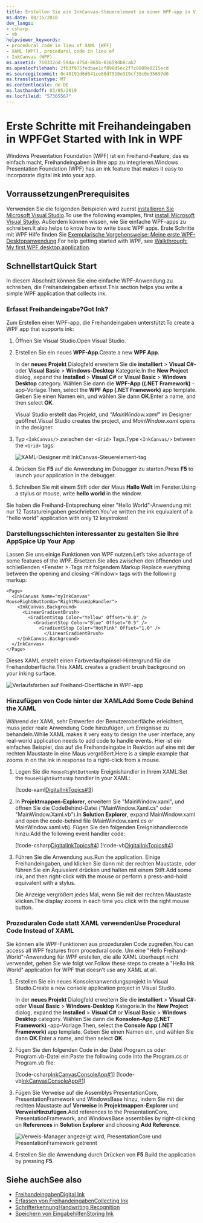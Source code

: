 ```yaml
---
title: Erstellen Sie ein InkCanvas-Steuerelement in einer WPF-app in Visual Studio
ms.date: 08/15/2018
dev_langs:
- csharp
- vb
helpviewer_keywords:
- procedural code in lieu of XAML [WPF]
- XAML [WPF], procedural code in lieu of
- InkCanvas (WPF)
ms.assetid: 760332dd-594a-475d-865b-01659db8cab7
ms.openlocfilehash: 2fb3f975fedbae1cf898d5ec2f7c0809e0215ecd
ms.sourcegitcommit: 0c48191d6d641ce88d7510e319cf38c0e35697d0
ms.translationtype: MT
ms.contentlocale: de-DE
ms.lasthandoff: 03/05/2019
ms.locfileid: "57365567"
---
```

# <a name="get-started-with-ink-in-wpf"></a><span data-ttu-id="a5e56-102">Erste Schritte mit Freihandeingaben in WPF</span><span class="sxs-lookup"><span data-stu-id="a5e56-102">Get Started with Ink in WPF</span></span>

<span data-ttu-id="a5e56-103">Windows Presentation Foundation (WPF) ist ein Freihand-Feature, das es einfach macht, Freihandeingaben in Ihre app zu integrieren.</span><span class="sxs-lookup"><span data-stu-id="a5e56-103">Windows Presentation Foundation (WPF) has an ink feature that makes it easy to incorporate digital ink into your app.</span></span>

## <a name="prerequisites"></a><span data-ttu-id="a5e56-104">Vorraussetzungen</span><span class="sxs-lookup"><span data-stu-id="a5e56-104">Prerequisites</span></span>

<span data-ttu-id="a5e56-105">Verwenden Sie die folgenden Beispielen wird zuerst [installieren Sie Microsoft Visual Studio](https://visualstudio.microsoft.com/downloads/?utm_medium=microsoft&utm_source=docs.microsoft.com&utm_campaign=button+cta&utm_content=download+vs2017).</span><span class="sxs-lookup"><span data-stu-id="a5e56-105">To use the following examples, first [install Microsoft Visual Studio](https://visualstudio.microsoft.com/downloads/?utm_medium=microsoft&utm_source=docs.microsoft.com&utm_campaign=button+cta&utm_content=download+vs2017).</span></span> <span data-ttu-id="a5e56-106">Außerdem können wissen, wie Sie einfache WPF-apps zu schreiben.</span><span class="sxs-lookup"><span data-stu-id="a5e56-106">It also helps to know how to write basic WPF apps.</span></span> <span data-ttu-id="a5e56-107">Erste Schritte mit WPF Hilfe finden Sie [Exemplarische Vorgehensweise: Meine erste WPF-Desktopanwendung](../getting-started/walkthrough-my-first-wpf-desktop-application.md).</span><span class="sxs-lookup"><span data-stu-id="a5e56-107">For help getting started with WPF, see [Walkthrough: My first WPF desktop application](../getting-started/walkthrough-my-first-wpf-desktop-application.md).</span></span>

## <a name="quick-start"></a><span data-ttu-id="a5e56-108">Schnellstart</span><span class="sxs-lookup"><span data-stu-id="a5e56-108">Quick Start</span></span>

<span data-ttu-id="a5e56-109">In diesem Abschnitt können Sie eine einfache WPF-Anwendung zu schreiben, die Freihandeingaben erfasst.</span><span class="sxs-lookup"><span data-stu-id="a5e56-109">This section helps you write a simple WPF application that collects ink.</span></span>

### <a name="got-ink"></a><span data-ttu-id="a5e56-110">Erfasst Freihandeingabe?</span><span class="sxs-lookup"><span data-stu-id="a5e56-110">Got Ink?</span></span>

<span data-ttu-id="a5e56-111">Zum Erstellen einer WPF-app, die Freihandeingaben unterstützt:</span><span class="sxs-lookup"><span data-stu-id="a5e56-111">To create a WPF app that supports ink:</span></span>

1. <span data-ttu-id="a5e56-112">Öffnen Sie Visual Studio.</span><span class="sxs-lookup"><span data-stu-id="a5e56-112">Open Visual Studio.</span></span>

2. <span data-ttu-id="a5e56-113">Erstellen Sie ein neues **WPF-App**.</span><span class="sxs-lookup"><span data-stu-id="a5e56-113">Create a new **WPF App**.</span></span>

   <span data-ttu-id="a5e56-114">In der **neues Projekt** Dialogfeld erweitern Sie die **installiert** > **Visual C#-** oder **Visual Basic**  >   **Windows-Desktop** Kategorie.</span><span class="sxs-lookup"><span data-stu-id="a5e56-114">In the **New Project** dialog, expand the **Installed** > **Visual C#** or **Visual Basic** > **Windows Desktop** category.</span></span> <span data-ttu-id="a5e56-115">Wählen Sie dann die **WPF-App ((.NET Framework)** -app-Vorlage.</span><span class="sxs-lookup"><span data-stu-id="a5e56-115">Then, select the **WPF App (.NET Framework)** app template.</span></span> <span data-ttu-id="a5e56-116">Geben Sie einen Namen ein, und wählen Sie dann **OK**.</span><span class="sxs-lookup"><span data-stu-id="a5e56-116">Enter a name, and then select **OK**.</span></span>

   <span data-ttu-id="a5e56-117">Visual Studio erstellt das Projekt, und *"MainWindow.xaml"* im Designer geöffnet.</span><span class="sxs-lookup"><span data-stu-id="a5e56-117">Visual Studio creates the project, and *MainWindow.xaml* opens in the designer.</span></span>

3. <span data-ttu-id="a5e56-118">Typ `<InkCanvas/>` zwischen der `<Grid>` Tags.</span><span class="sxs-lookup"><span data-stu-id="a5e56-118">Type `<InkCanvas/>` between the `<Grid>` tags.</span></span>

   ![XAML-Designer mit InkCanvas-Steuerelement-tag](./media/getting-started-with-ink/inkcanvas-xaml.png)

4. <span data-ttu-id="a5e56-120">Drücken Sie **F5** auf die Anwendung im Debugger zu starten.</span><span class="sxs-lookup"><span data-stu-id="a5e56-120">Press **F5** to launch your application in the debugger.</span></span>

5. <span data-ttu-id="a5e56-121">Schreiben Sie mit einem Stift oder der Maus **Hallo Welt** im Fenster.</span><span class="sxs-lookup"><span data-stu-id="a5e56-121">Using a stylus or mouse, write **hello world** in the window.</span></span>

<span data-ttu-id="a5e56-122">Sie haben die Freihand-Entsprechung einer "Hello World"-Anwendung mit nur 12 Tastatureingaben geschrieben.</span><span class="sxs-lookup"><span data-stu-id="a5e56-122">You've written the ink equivalent of a "hello world" application with only 12 keystrokes!</span></span>

### <a name="spice-up-your-app"></a><span data-ttu-id="a5e56-123">Darstellungsschichten interessanter zu gestalten Sie Ihre App</span><span class="sxs-lookup"><span data-stu-id="a5e56-123">Spice Up Your App</span></span>

<span data-ttu-id="a5e56-124">Lassen Sie uns einige Funktionen von WPF nutzen.</span><span class="sxs-lookup"><span data-stu-id="a5e56-124">Let’s take advantage of some features of the WPF.</span></span> <span data-ttu-id="a5e56-125">Ersetzen Sie alles zwischen den öffnenden und schließenden \<Fenster >-Tags mit folgendem Markup:</span><span class="sxs-lookup"><span data-stu-id="a5e56-125">Replace everything between the opening and closing \<Window> tags with the following markup:</span></span>

```xaml
<Page>
  <InkCanvas Name="myInkCanvas" MouseRightButtonUp="RightMouseUpHandler">
    <InkCanvas.Background>
      <LinearGradientBrush>
        <GradientStop Color="Yellow" Offset="0.0" />
          <GradientStop Color="Blue" Offset="0.5" />
            <GradientStop Color="HotPink" Offset="1.0" />
              </LinearGradientBrush>
    </InkCanvas.Background>
  </InkCanvas>
</Page>
```

<span data-ttu-id="a5e56-126">Dieses XAML erstellt einen Farbverlaufspinsel-Hintergrund für die Freihandoberfläche.</span><span class="sxs-lookup"><span data-stu-id="a5e56-126">This XAML creates a gradient brush background on your inking surface.</span></span>

![Verlaufsfarben auf Freihand-Oberfläche in WPF-app](./media/getting-started-with-ink/gradient-colors.png)

### <a name="add-some-code-behind-the-xaml"></a><span data-ttu-id="a5e56-128">Hinzufügen von Code hinter der XAML</span><span class="sxs-lookup"><span data-stu-id="a5e56-128">Add Some Code Behind the XAML</span></span>

<span data-ttu-id="a5e56-129">Während der XAML sehr Entwerfen der Benutzeroberfläche erleichtert, muss jeder reale Anwendung Code hinzufügen, um Ereignisse zu behandeln.</span><span class="sxs-lookup"><span data-stu-id="a5e56-129">While XAML makes it very easy to design the user interface, any real-world application needs to add code to handle events.</span></span> <span data-ttu-id="a5e56-130">Hier ist ein einfaches Beispiel, das auf die Freihandeingabe in Reaktion auf eine mit der rechten Maustaste in eine Maus vergrößert.</span><span class="sxs-lookup"><span data-stu-id="a5e56-130">Here is a simple example that zooms in on the ink in response to a right-click from a mouse.</span></span>

1. <span data-ttu-id="a5e56-131">Legen Sie die `MouseRightButtonUp` Ereignishandler in Ihrem XAML:</span><span class="sxs-lookup"><span data-stu-id="a5e56-131">Set the `MouseRightButtonUp` handler in your XAML:</span></span>

   [!code-xaml[DigitalInkTopics#3](~/samples/snippets/csharp/VS_Snippets_Wpf/DigitalInkTopics/CSharp/Window2.xaml#3)]

1. <span data-ttu-id="a5e56-132">In **Projektmappen-Explorer**, erweitern Sie "MainWindow.xaml", und öffnen Sie die CodeBehind-Datei ("MainWindow.Xaml.cs" oder "MainWindow.Xaml.vb").</span><span class="sxs-lookup"><span data-stu-id="a5e56-132">In **Solution Explorer**, expand MainWindow.xaml and open the code-behind file (MainWindow.xaml.cs or MainWindow.xaml.vb).</span></span> <span data-ttu-id="a5e56-133">Fügen Sie den folgenden Ereignishandlercode hinzu:</span><span class="sxs-lookup"><span data-stu-id="a5e56-133">Add the following event handler code:</span></span>

   [!code-csharp[DigitalInkTopics#4](~/samples/snippets/csharp/VS_Snippets_Wpf/DigitalInkTopics/CSharp/Window2.xaml.cs#4)]
   [!code-vb[DigitalInkTopics#4](~/samples/snippets/visualbasic/VS_Snippets_Wpf/DigitalInkTopics/VisualBasic/Window2.xaml.vb#4)]

1. <span data-ttu-id="a5e56-134">Führen Sie die Anwendung aus.</span><span class="sxs-lookup"><span data-stu-id="a5e56-134">Run the application.</span></span> <span data-ttu-id="a5e56-135">Einige Freihandeingaben, und klicken Sie dann mit der rechten Maustaste, oder führen Sie ein Äquivalent drücken und halten mit einem Stift.</span><span class="sxs-lookup"><span data-stu-id="a5e56-135">Add some ink, and then right-click with the mouse or perform a press-and-hold equivalent with a stylus.</span></span>

   <span data-ttu-id="a5e56-136">Die Anzeige vergrößert jedes Mal, wenn Sie mit der rechten Maustaste klicken.</span><span class="sxs-lookup"><span data-stu-id="a5e56-136">The display zooms in each time you click with the right mouse button.</span></span>

### <a name="use-procedural-code-instead-of-xaml"></a><span data-ttu-id="a5e56-137">Prozeduralen Code statt XAML verwenden</span><span class="sxs-lookup"><span data-stu-id="a5e56-137">Use Procedural Code Instead of XAML</span></span>

<span data-ttu-id="a5e56-138">Sie können alle WPF-Funktionen aus prozeduralen Code zugreifen.</span><span class="sxs-lookup"><span data-stu-id="a5e56-138">You can access all WPF features from procedural code.</span></span> <span data-ttu-id="a5e56-139">Um eine "Hello Freihand-World"-Anwendung für WPF erstellen, die alle XAML überhaupt nicht verwendet, gehen Sie wie folgt vor.</span><span class="sxs-lookup"><span data-stu-id="a5e56-139">Follow these steps to create a "Hello Ink World" application for WPF that doesn’t use any XAML at all.</span></span>

1. <span data-ttu-id="a5e56-140">Erstellen Sie ein neues Konsolenanwendungsprojekt in Visual Studio.</span><span class="sxs-lookup"><span data-stu-id="a5e56-140">Create a new console application project in Visual Studio.</span></span>

   <span data-ttu-id="a5e56-141">In der **neues Projekt** Dialogfeld erweitern Sie die **installiert** > **Visual C#-** oder **Visual Basic**  >   **Windows-Desktop** Kategorie.</span><span class="sxs-lookup"><span data-stu-id="a5e56-141">In the **New Project** dialog, expand the **Installed** > **Visual C#** or **Visual Basic** > **Windows Desktop** category.</span></span> <span data-ttu-id="a5e56-142">Wählen Sie dann die **Konsolen-App ((.NET Framework)** -app-Vorlage.</span><span class="sxs-lookup"><span data-stu-id="a5e56-142">Then, select the **Console App (.NET Framework)** app template.</span></span> <span data-ttu-id="a5e56-143">Geben Sie einen Namen ein, und wählen Sie dann **OK**.</span><span class="sxs-lookup"><span data-stu-id="a5e56-143">Enter a name, and then select **OK**.</span></span>

1. <span data-ttu-id="a5e56-144">Fügen Sie den folgenden Code in der Datei Program.cs oder Program.vb-Datei ein:</span><span class="sxs-lookup"><span data-stu-id="a5e56-144">Paste the following code into the Program.cs or Program.vb file:</span></span>

   [!code-csharp[InkCanvasConsoleApp#1](~/samples/snippets/csharp/VS_Snippets_Wpf/InkCanvasConsoleApp/CSharp/Program.cs#1)]
   [!code-vb[InkCanvasConsoleApp#1](~/samples/snippets/visualbasic/VS_Snippets_Wpf/InkCanvasConsoleApp/VisualBasic/Module1.vb#1)]

1. <span data-ttu-id="a5e56-145">Fügen Sie Verweise auf die Assemblys PresentationCore, PresentationFramework und WindowsBase hinzu, indem Sie mit der rechten Maustaste auf **Verweise** in **Projektmappen-Explorer** und **VerweisHinzufügen**.</span><span class="sxs-lookup"><span data-stu-id="a5e56-145">Add references to the PresentationCore, PresentationFramework, and WindowsBase assemblies by right-clicking on **References** in **Solution Explorer** and choosing **Add Reference**.</span></span>

   ![Verweis-Manager angezeigt wird, PresentationCore und PresentationFramework getrennt](./media/getting-started-with-ink/references.png)

1. <span data-ttu-id="a5e56-147">Erstellen Sie die Anwendung durch Drücken von **F5**.</span><span class="sxs-lookup"><span data-stu-id="a5e56-147">Build the application by pressing **F5**.</span></span>

## <a name="see-also"></a><span data-ttu-id="a5e56-148">Siehe auch</span><span class="sxs-lookup"><span data-stu-id="a5e56-148">See also</span></span>

- [<span data-ttu-id="a5e56-149">Freihandeingaben</span><span class="sxs-lookup"><span data-stu-id="a5e56-149">Digital Ink</span></span>](digital-ink.md)
- [<span data-ttu-id="a5e56-150">Erfassen von Freihandeingaben</span><span class="sxs-lookup"><span data-stu-id="a5e56-150">Collecting Ink</span></span>](collecting-ink.md)
- [<span data-ttu-id="a5e56-151">Schrifterkennung</span><span class="sxs-lookup"><span data-stu-id="a5e56-151">Handwriting Recognition</span></span>](handwriting-recognition.md)
- [<span data-ttu-id="a5e56-152">Speichern von Eingabehilfen</span><span class="sxs-lookup"><span data-stu-id="a5e56-152">Storing Ink</span></span>](storing-ink.md)
